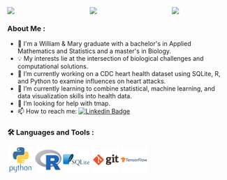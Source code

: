 
<div id="header" style="display: flex; justify-content: center; gap: 20px;">
  <img src="https://i.giphy.com/media/v1.Y2lkPTc5MGI3NjExeDR0dmxmNGlmdTR1NnU5c3J4YWRrMGlvbjl4cWNzYjZ4bHY0cmNiMSZlcD12MV9pbnRlcm5hbF9naWZfYnlfaWQmY3Q9Zw/xdkXW7Scx6gus/giphy.gif" width="360"/>
  <img src="https://i.giphy.com/media/v1.Y2lkPTc5MGI3NjExZ24xdTczNHU5ZXlwOTF5eDdxbWZsdHl1dnp4amUyZ3RxOTQ3c3AxaCZlcD12MV9pbnRlcm5hbF9naWZfYnlfaWQmY3Q9Zw/k2VKaO9QITTLVxtWa1/giphy.gif" width="360"/>
  <img src="https://i.giphy.com/media/v1.Y2lkPTc5MGI3NjExa3pidnl3dnZkNTF0dGhzMXd1MGUwMHoxNTlrcW0zbnJ1ZXE2bmJpYyZlcD12MV9pbnRlcm5hbF9naWZfYnlfaWQmY3Q9Zw/lckhIaarcbT20CXRDo/giphy.gif" width="270"/>
</div>

### About Me :
- 🏫 I'm a William & Mary graduate with a bachelor's in Applied Mathematics and Statistics and a master's in Biology. 
- 💡 My interests lie at the intersection of biological challenges and computational solutions.
- 🔭 I’m currently working on a CDC heart health dataset using SQLite, R, and Python to examine influences on heart attacks.
- 🌱 I’m currently learning to combine statistical, machine learning, and data visualization skills into health data.
- 🤔 I’m looking for help with tmap.
- 📫 How to reach me:  [![Linkedin Badge](https://img.shields.io/badge/-Dorgeix-blue?style=flat&logo=Linkedin&logoColor=white)](https://www.linkedin.com/in/christian-d-orgeix-474a321b5/)

### :hammer_and_wrench: Languages and Tools :
<div>
  <img src="https://github.com/devicons/devicon/blob/master/icons/python/python-original-wordmark.svg" title="Python" **alt="Python" width="60" height="60"/>
  <img src="https://github.com/devicons/devicon/blob/master/icons/r/r-original.svg" title="R" **alt="R" width="60" height="60"/>
  <img src="https://github.com/devicons/devicon/blob/master/icons/sqlite/sqlite-original-wordmark.svg" title="SQLite"  alt="SQLite" width="60" height="60"/>&nbsp;
  <img src="https://github.com/devicons/devicon/blob/master/icons/git/git-original-wordmark.svg" title="Git" **alt="Git" width="60" height="60"/>
  <img src="https://github.com/devicons/devicon/blob/master/icons/tensorflow/tensorflow-original-wordmark.svg" title="Tensorflow" **alt="Tensorflow" width="60" height="60"/>
</div>

<!--
### My Stats :
[![Top Langs](https://github-readme-stats.vercel.app/api/top-langs/?username=chdorgeix1&layout=compact&theme=vision-friendly-dark)](https://github.com/anuraghazra/github-readme-stats)
-->


